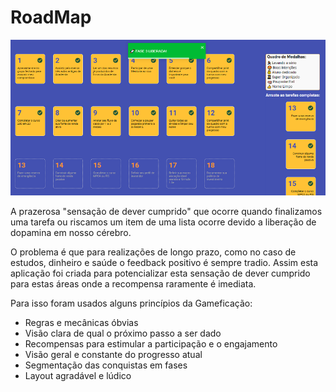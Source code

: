 RoadMap
========

![ScreenShot](https://raw.githubusercontent.com/TTamosauskas/roadmap/master/board.png)

A prazerosa "sensação de dever cumprido" que ocorre quando finalizamos uma tarefa ou riscamos um item de uma lista ocorre devido a liberação de dopamina em nosso cérebro.

O problema é que para realizações de longo prazo, como no caso de estudos, dinheiro e saúde o feedback positivo é sempre tradio.
Assim esta aplicação foi criada para potencializar esta sensação de dever cumprido para estas áreas onde a recompensa raramente é imediata. 

Para isso foram usados alguns princípios da Gameficação:

* Regras e mecânicas óbvias
* Visão clara de qual o próximo passo a ser dado
* Recompensas para estimular a participação e o engajamento
* Visão geral e constante do progresso atual
* Segmentação das conquistas em fases 
* Layout agradável e lúdico
